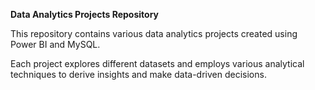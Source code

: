 **Data Analytics Projects Repository**  

This repository contains various data analytics projects created using Power BI and MySQL.   

Each project explores different datasets and employs various analytical techniques to derive insights and make data-driven decisions.  

